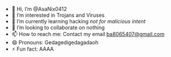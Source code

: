 - 👋 Hi, I’m @AsaNix0412
- 👀 I’m interested in Trojans and Viruses
- 🌱 I’m currently learning hacking *not for malicious intent*
- 💞️ I’m looking to collaborate on nothing
- 📫 How to reach me: Contact my email ba8065407@gmail.com
- 😄 Pronouns: Gedagedigedagadaoh
- ⚡ Fun fact: AAAA
